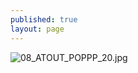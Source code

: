 ```yaml
---
published: true
layout: page
---
```

![08_ATOUT_POPPP_20.jpg]({{site.baseurl}}/data/images/8/atouts/08_ATOUT_POPPP_20.jpg)
